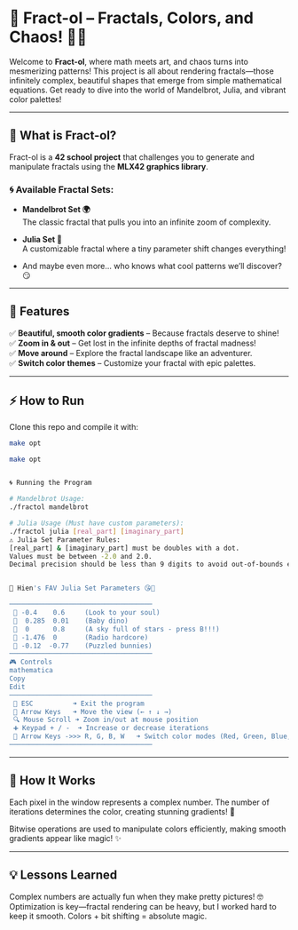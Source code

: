 # 🌌 Fract-ol – Fractals, Colors, and Chaos! 🎨✨  

Welcome to **Fract-ol**, where math meets art, and chaos turns into mesmerizing patterns! This project is all about rendering fractals—those infinitely complex, beautiful shapes that emerge from simple mathematical equations. Get ready to dive into the world of Mandelbrot, Julia, and vibrant color palettes!  

---

## 🚀 What is Fract-ol?  

Fract-ol is a **42 school project** that challenges you to generate and manipulate fractals using the **MLX42 graphics library**.  

### 🌀 Available Fractal Sets:  

- **Mandelbrot Set 🌍**  
  The classic fractal that pulls you into an infinite zoom of complexity.  

- **Julia Set 🔮**  
  A customizable fractal where a tiny parameter shift changes everything!  

- And maybe even more... who knows what cool patterns we’ll discover? 😏  

---

## 🎨 Features  

✅ **Beautiful, smooth color gradients** – Because fractals deserve to shine!  
✅ **Zoom in & out** – Get lost in the infinite depths of fractal madness!  
✅ **Move around** – Explore the fractal landscape like an adventurer.  
✅ **Switch color themes** – Customize your fractal with epic palettes.  

---

## ⚡ How to Run  

Clone this repo and compile it with: 

```bash
make opt

make opt


🌀 Running the Program

# Mandelbrot Usage:
./fractol mandelbrot

# Julia Usage (Must have custom parameters):
./fractol julia [real_part] [imaginary_part]
⚠️ Julia Set Parameter Rules:
[real_part] & [imaginary_part] must be doubles with a dot.
Values must be between -2.0 and 2.0.
Decimal precision should be less than 9 digits to avoid out-of-bounds errors.


📌 Hien's FAV Julia Set Parameters 😘💋

────────────────────────────────────
 🔹 -0.4    0.6     (Look to your soul)
 🔹  0.285  0.01    (Baby dino)
 🔹  0      0.8     (A sky full of stars - press B!!!)
 🔹 -1.476  0       (Radio hardcore)
 🔹 -0.12  -0.77    (Puzzled bunnies)
────────────────────────────────────
🎮 Controls
mathematica
Copy
Edit
────────────────────────────────────
 🏁 ESC          ➜ Exit the program  
 🎯 Arrow Keys   ➜ Move the view (← ↑ ↓ →)  
 🔍 Mouse Scroll ➜ Zoom in/out at mouse position  
 ➕ Keypad + / -  ➜ Increase or decrease iterations  
 🎨 Arrow Keys ->>> R, G, B, W   ➜ Switch color modes (Red, Green, Blue, White)  
────────────────────────────────────
```
---

## 🧠 How It Works

Each pixel in the window represents a complex number. The number of iterations determines the color, creating stunning gradients! 🎨

Bitwise operations are used to manipulate colors efficiently, making smooth gradients appear like magic! ✨

---

## 💡 Lessons Learned
Complex numbers are actually fun when they make pretty pictures! 🤓
Optimization is key—fractal rendering can be heavy, but I worked hard to keep it smooth.
Colors + bit shifting = absolute magic.


